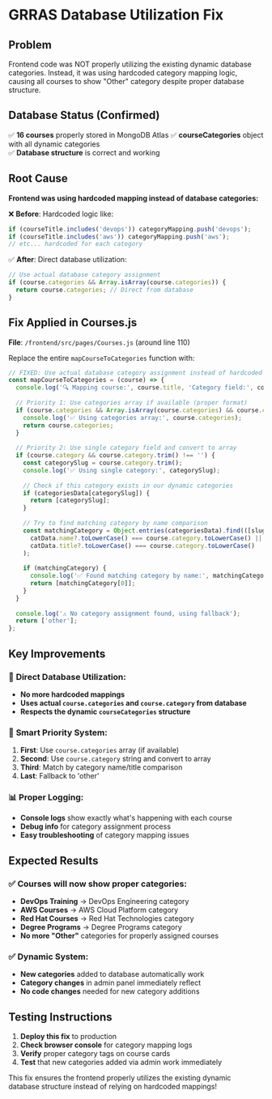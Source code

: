 # GRRAS Database Utilization Fix

## Problem
Frontend code was NOT properly utilizing the existing dynamic database categories. Instead, it was using hardcoded category mapping logic, causing all courses to show "Other" category despite proper database structure.

## Database Status (Confirmed)
✅ **16 courses** properly stored in MongoDB Atlas
✅ **courseCategories** object with all dynamic categories  
✅ **Database structure** is correct and working

## Root Cause
**Frontend was using hardcoded mapping instead of database categories:**

❌ **Before**: Hardcoded logic like:
```javascript
if (courseTitle.includes('devops')) categoryMapping.push('devops');
if (courseTitle.includes('aws')) categoryMapping.push('aws');
// etc... hardcoded for each category
```

✅ **After**: Direct database utilization:
```javascript
// Use actual database category assignment
if (course.categories && Array.isArray(course.categories)) {
  return course.categories; // Direct from database
}
```

## Fix Applied in Courses.js

**File**: `/frontend/src/pages/Courses.js` (around line 110)

Replace the entire `mapCourseToCategories` function with:

```javascript
// FIXED: Use actual database category assignment instead of hardcoded mapping
const mapCourseToCategories = (course) => {
  console.log('🔍 Mapping course:', course.title, 'Category field:', course.category, 'Categories field:', course.categories);
  
  // Priority 1: Use categories array if available (proper format)
  if (course.categories && Array.isArray(course.categories) && course.categories.length > 0) {
    console.log('✅ Using categories array:', course.categories);
    return course.categories;
  }
  
  // Priority 2: Use single category field and convert to array
  if (course.category && course.category.trim() !== '') {
    const categorySlug = course.category.trim();
    console.log('✅ Using single category:', categorySlug);
    
    // Check if this category exists in our dynamic categories
    if (categoriesData[categorySlug]) {
      return [categorySlug];
    }
    
    // Try to find matching category by name comparison
    const matchingCategory = Object.entries(categoriesData).find(([slug, catData]) => 
      catData.name?.toLowerCase() === course.category.toLowerCase() ||
      catData.title?.toLowerCase() === course.category.toLowerCase()
    );
    
    if (matchingCategory) {
      console.log('✅ Found matching category by name:', matchingCategory[0]);
      return [matchingCategory[0]];
    }
  }
  
  console.log('⚠️ No category assignment found, using fallback');
  return ['other'];
};
```

## Key Improvements

### 🎯 **Direct Database Utilization**:
- **No more hardcoded mappings**
- **Uses actual `course.categories` and `course.category` from database**
- **Respects the dynamic `courseCategories` structure**

### 🔄 **Smart Priority System**:
1. **First**: Use `course.categories` array (if available)
2. **Second**: Use `course.category` string and convert to array
3. **Third**: Match by category name/title comparison
4. **Last**: Fallback to 'other'

### 📊 **Proper Logging**:
- **Console logs** show exactly what's happening with each course
- **Debug info** for category assignment process
- **Easy troubleshooting** of category mapping issues

## Expected Results

### ✅ **Courses will now show proper categories**:
- **DevOps Training** → DevOps Engineering category
- **AWS Courses** → AWS Cloud Platform category  
- **Red Hat Courses** → Red Hat Technologies category
- **Degree Programs** → Degree Programs category
- **No more "Other"** categories for properly assigned courses

### ✅ **Dynamic System**:
- **New categories** added to database automatically work
- **Category changes** in admin panel immediately reflect
- **No code changes** needed for new category additions

## Testing Instructions

1. **Deploy this fix** to production
2. **Check browser console** for category mapping logs
3. **Verify** proper category tags on course cards
4. **Test** that new categories added via admin work immediately

This fix ensures the frontend properly utilizes the existing dynamic database structure instead of relying on hardcoded mappings!
